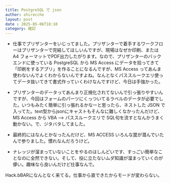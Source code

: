 ```yaml
---
title: PostgreSQL で json
author: shiroccho
layout: post
date : 2025-05-06T18:10
category: 雑記
---
```

- 仕事でプリザンターをいじってました。プリザンターで着手するワークフローはプリザンターで完結してほしいんですが、現場はなぜか印刷、または A4 フォーマットでPDF出力したがります。なので、プリザンターのバックエンドに使っている PostgreSQL から MS Access にデータを拾ってきて「印刷をするアプリ」を作ることになるんですが、MS Access ってあんま使わないんでよくわからないんですよね。なんとなくパススルークエリ使ってデータ抜いてきて書式作っていくわけなんですけど、今日は手強かった。

- プリザンターのデータってあんまり正規化されてないんで引っ張りやすいんですが、今回はフォームのパーツにくっついてるラベルのデータが必要でした。いつもみたく簡単に引っ張れるかなーと思ったら、ネストした JSON で入ってた。text型からjsonにキャストもそんなに難しくなかったんだけど、MS Access から VBA --> パススルークエリで SQL句を流すとなんかうまく動かない。で、ジタバタしてました。

- 最終的にはなんとかなったんだけど、MS ACCESS いろんな罠が潜んでいたんで参りました。慣れなんだろうけど。

- ナレッジが溜まっていないことをやるのはしんどいです、すっごい簡単なことなのに全然できない。そして、役に立たないムダ知識が溜まっていくのが儚い。趣味なら良いんだけど仕事なんで。

Hack.bBARになんとなく来てる。仕事から直できたからモードが変わらない。